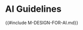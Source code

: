 ﻿<!-- Copyright (c) Microsoft Corporation. Licensed under the MIT license. -->

# AI Guidelines

{{#include M-DESIGN-FOR-AI.md}}
